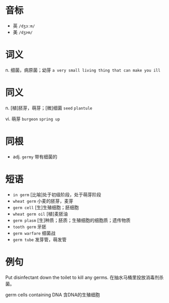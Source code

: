 # 音标

- 英 `/dʒɜːm/`
- 美 `/dʒɝm/`

# 词义

n. 细菌，病原菌；幼芽
`a very small living thing that can make you ill`

# 同义

n. [植]胚芽，萌芽；[微]细菌
`seed` `plantule`

vi. 萌芽
`burgeon` `spring up`

# 同根

- adj. `germy` 带有细菌的

# 短语

- `in germ` [比喻]处于初级阶段，处于萌芽阶段
- `wheat germ` 小麦的胚芽，麦芽
- `germ cell` [生]生殖细胞；胚细胞
- `wheat germ oil` [植]麦胚油
- `germ plasm` [生]种质；胚质；生殖细胞的细胞质；遗传物质
- `tooth germ` 牙胚
- `germ warfare` 细菌战
- `germ tube` 发芽管，萌发管

# 例句

Put disinfectant down the toilet to kill any germs.
在抽水马桶里投放消毒剂杀菌。

germ cells containing DNA
含DNA的生殖细胞


